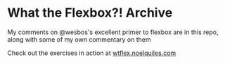 # What the Flexbox?! Archive

My comments on @wesbos's excellent primer to flexbox are in this repo, along with some of my own commentary on them

Check out the exercises in action at [wtflex.noelquiles.com](wtflex.noelquiles.com)
